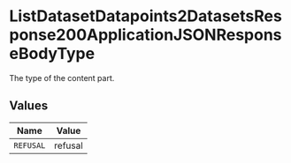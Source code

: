 # ListDatasetDatapoints2DatasetsResponse200ApplicationJSONResponseBodyType

The type of the content part.


## Values

| Name      | Value     |
| --------- | --------- |
| `REFUSAL` | refusal   |